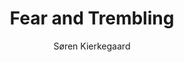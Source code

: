 ---
title: "Fear and Trembling"
author:  Søren Kierkegaard
poster: /assets/images/books/fearandtremble.jpg
rating: 
year: 1843
description:
infolink: https://en.wikipedia.org/wiki/Fear_and_Trembling
---